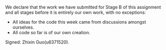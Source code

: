 We declare that the work we have submitted for Stage B of this assignment and all stages before it is entirely our own work, with no exceptions:

* All ideas for the code this week came from discussions amongst ourselves.
* All code so far is of our own creation.


Signed: Zhixin Guo(u6371520).
